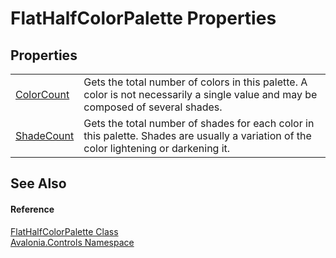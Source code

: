 # FlatHalfColorPalette Properties




## Properties
<table>
<tr>
<td><a href="P_Avalonia_Controls_FlatHalfColorPalette_ColorCount">ColorCount</a></td>
<td>Gets the total number of colors in this palette. A color is not necessarily a single value and may be composed of several shades.</td>
</tr>
<tr>
<td><a href="P_Avalonia_Controls_FlatHalfColorPalette_ShadeCount">ShadeCount</a></td>
<td>Gets the total number of shades for each color in this palette. Shades are usually a variation of the color lightening or darkening it.</td>
</tr>
</table>

## See Also


#### Reference
<a href="T_Avalonia_Controls_FlatHalfColorPalette">FlatHalfColorPalette Class</a>  
<a href="N_Avalonia_Controls">Avalonia.Controls Namespace</a>  
